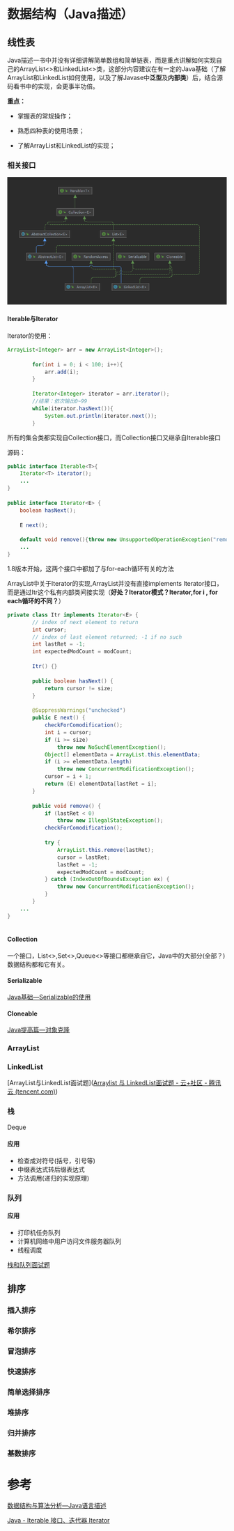 # 数据结构（Java描述）

## 线性表

Java描述一书中并没有详细讲解简单数组和简单链表，而是重点讲解如何实现自己的ArrayList<>和LinkedList<>类，这部分内容建议在有一定的Java基础（了解ArrayList和LinkedList如何使用，以及了解Javase中**泛型**及**内部类**）后，结合源码看书中的实现，会更事半功倍。

**重点：**

+ 掌握表的常规操作；
+ 熟悉四种表的使用场景；

+ 了解ArrayList和LinkedList的实现；





### 相关接口

![image-20211119221449253](sort/image-20211119221449253.png)

#### Iterable与Iterator

Iterator的使用：

```java
ArrayList<Integer> arr = new ArrayList<Integer>();

        for(int i = 0; i < 100; i++){
            arr.add(i);
        }

        Iterator<Integer> iterator = arr.iterator();
        //结果：依次输出0~99
        while(iterator.hasNext()){
            System.out.println(iterator.next());
        }
```

所有的集合类都实现自Collection接口，而Collection接口又继承自Iterable接口

源码：

```java
public interface Iterable<T>{
    Iterator<T> iterator();
    ...
}

public interface Iterator<E> {
    boolean hasNext();
    
    E next();
    
    default void remove(){throw new UnsupportedOperationException("remove");}
    ...
}
```

1.8版本开始，这两个接口中都加了与for-each循环有关的方法

ArrayList中关于Iterator的实现,ArrayList并没有直接implements Iterator<E>接口，而是通过Itr这个私有内部类间接实现（**好处？Iterator模式？Iterator,for i , for each循环的不同？**）

```java
private class Itr implements Iterator<E> {
   		// index of next element to return    
   		int cursor; 
    	// index of last element returned; -1 if no such
        int lastRet = -1; 
        int expectedModCount = modCount;

        Itr() {}

        public boolean hasNext() {
            return cursor != size;
        }

        @SuppressWarnings("unchecked")
        public E next() {
            checkForComodification();
            int i = cursor;
            if (i >= size)
                throw new NoSuchElementException();
            Object[] elementData = ArrayList.this.elementData;
            if (i >= elementData.length)
                throw new ConcurrentModificationException();
            cursor = i + 1;
            return (E) elementData[lastRet = i];
        }

        public void remove() {
            if (lastRet < 0)
                throw new IllegalStateException();
            checkForComodification();

            try {
                ArrayList.this.remove(lastRet);
                cursor = lastRet;
                lastRet = -1;
                expectedModCount = modCount;
            } catch (IndexOutOfBoundsException ex) {
                throw new ConcurrentModificationException();
            }   
        }
    ...
}
        
```



#### Collection

一个接口，List<>,Set<>,Queue<>等接口都继承自它，Java中的大部分(全部？)数据结构都和它有关。

#### Serializable

[Java基础—Serializable的使用](https://www.cnblogs.com/huhx/p/serializable.html)

#### Cloneable

[Java提高篇—对象克隆](https://www.cnblogs.com/Qian123/p/5710533.html#_label2)

### ArrayList



### LinkedList



[ArrayList与LinkedList面试题]([Arraylist 与 LinkedList面试题 - 云+社区 - 腾讯云 (tencent.com)](https://cloud.tencent.com/developer/article/1698753))

### 栈

Deque





#### 应用

+ 检查成对符号(括号，引号等)
+ 中缀表达式转后缀表达式
+ 方法调用(递归的实现原理)



### 队列

#### 应用

+ 打印机任务队列
+ 计算机网络中用户访问文件服务器队列
+ 线程调度





[栈和队列面试题](https://www.cnblogs.com/qianguyihao/p/4795984.html)

## 排序

### 插入排序



### 希尔排序



### 冒泡排序



### 快速排序



### 简单选择排序



### 堆排序



### 归并排序



### 基数排序

# 参考

[数据结构与算法分析—Java语言描述](https://book.douban.com/subject/26745780/)

[Java - Iterable 接口、迭代器 Iterator](https://kucw.github.io/blog/2018/12/java-iterator/)

